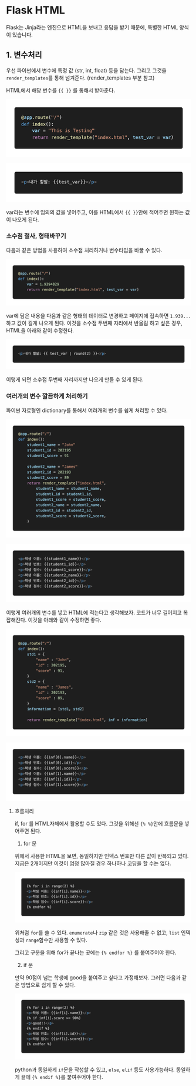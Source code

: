 # Flask HTML

Flask는 Jinja라는 엔진으로 HTML을 보내고 응답을 받기 때문에, 특별한 HTML 양식이 있습니다.

## 1. 변수처리

우선 파이썬에서 변수에 특정 값 (str, int, float) 등을 담는다. 그리고 그것을 `render_templates`를 통해 넘겨준다. (render_templates 부분 참고)

HTML에서 해당 변수를 `{{ }}` 를 통해서 받아준다. 

![./render_templates_html_ex2.png](./render_templates_html_ex2.png)

![./render_templates_html_ex2_html.png](./render_templates_html_ex2_html.png)

var라는 변수에 임의의 값을 넣어주고, 이를 HTML에서 `{{ }}`안에 적어주면 원하는 값이 나오게 된다.

### 소수점 절사, 형태바꾸기

다음과 같은 방법을 사용하여 소수점 처리하거나 변수타입을 바꿀 수 있다.

![./flask_html.png](./flask_html.png)

var에 담은 내용을 다음과 같은 형태의 데이터로 변경하고 페이지에 접속하면 `1.939...` 하고 값이 길게 나오게 된다. 이것을 소수점 두번째 자리에서 반올림 하고 싶은 경우, HTML을 아래와 같이 수정한다.

![./flask_html2.png](./flask_html2.png)

이렇게 되면 소수점 두번째 자리까지만 나오게 만들 수 있게 된다.

### 여러개의 변수 깔끔하게 처리하기

파이썬 자료형인 dictionary를 통해서 여러개의 변수를 쉽게 처리할 수 있다.

![./flask_html4.png](./flask_html4.png)

![./flask_html4%201.png](./flask_html4%201.png)

이렇게 여러개의 변수를 넣고 HTML에 적는다고 생각해보자. 코드가 너무 길어지고 복잡해진다. 이것을 아래와 같이 수정하면 좋다.

![./flask_html5.png](./flask_html5.png)

![./flask_html6.png](./flask_html6.png)

1. 흐름처리
    
    if, for 를 HTML자체에서 활용할 수도 있다. 그것을 위해선 `{% %}`안에 흐름문을 넣어주면 된다.
    
    1.  for 문
    
    위에서 사용한 HTML을 보면, 동일하지만 인덱스 번호만 다른 값이 반복되고 있다. 지금은 2개이지만 이것이 엄청 많아질 경우 하나하나 코딩을 할 수는 없다.
    
    ![./flask_html7.png](./flask_html7.png)
    
    위처럼 `for`를 쓸 수 있다. `enumerate`나 `zip` 같은 것은 사용해줄 수 없고, `list` 인덱싱과 `range`함수만 사용할 수 있다.
    
    그리고 구분을 위해 for가 끝나는 곳에는 `{% endfor %}` 를 붙여주어야 한다.
    
    2. if 문
    
    만약 90점이 넘는 학생에 good을 붙여주고 싶다고 가정해보자. 그러면 다음과 같은 방법으로 쉽게 할 수 있다.
    
    ![./flask_html8.png](./flask_html8.png)
    
    python과 동일하게 `if`문을 작성할 수 있고, `else`, `elif` 등도 사용가능하다. 동일하게 끝에 `{% endif %}`를 붙여주어야 한다.